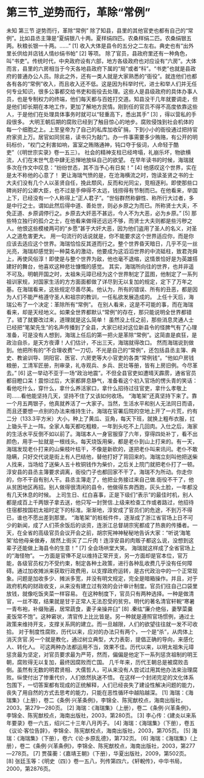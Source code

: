 # 第三节_逆势而行，革除“常例”

未知
第三节
逆势而行，革除“常例”
除了知县，县里的其他官吏也都有自己的“常例”。比如县丞主簿是“夏绢银八十两。夏样绢四匹。农桑样绢二匹。农桑绢银五两。秋粮长银一十两。……”
[1]
收入大体是县令的五分之二左右。典史也有“出外里长供给并店钱人情纱绢书帕”
[2]
等项。
除了官员，县政府里还有一种角色，叫“书吏”。传统时代，中央政府设有六部，地方各级政府也对应设有“六房”。大体而言，县里的六房相当于今天各地县政府下属的“局”或者“科”。“书吏”也就是县政府的普通办公人员。除此之外，还有一类人就是大家熟悉的“衙役”。就连他们也都各有各的“常例”收入，而且收入还不低。这是因为科举时代，进士和举人们并无任何专业知识，很多公事都交给书吏和衙役去处理。这些人是县级政府的具体办事人员，也是专制权力的终端，他们每天都与百姓打交道。知县没干几年就要调走，但是他们却长期在本地工作，更加了解地方民情。刚到任的官员不得不高度依靠这些人，于是他们在处理具体事务时就可以“轻重高下，悉出其手”
[3]
，得以营私的手段很多。
大明王朝后期的腐败已经到了触目惊心的地步。腐败侵蚀到社会机体的每一个细胞之上。上至皇帝为了自己的私库加收矿捐，下到小小的衙役通过把持官府家资上万。居官如同贸易，读书只为敲门。办一件事需要多少贿赂，有公开的明码标价，“权门之利害如响，富室之贿赂通神，钝口夺于佞词，人命轻于酷吏”（《明世宗实录》卷一五三）。
社会的精神支柱已经垮塌，礼崩乐坏，物欲横流，人们在末世气息中肆无忌惮地放纵自己的欲望。
在早年读书的时候，海瑞就多次在作文中叹息：“纷纷世态，其不当予心有日矣！”
[4]
他感叹这个世界，实在是太不称他的心意了！
更让海瑞气愤的是，在沧海横流之时，饱读圣贤之书的士大夫们没有几个人以圣贤自任，挽此颓风，反而和光同尘，竞相逐利。即使那些口碑尚好的公卿大臣，也不过是手伸得不太远，钱捞得有节制而已。在他看来，举国上下，已经没有一个人称得上“正人君子”。“世俗群然称僻性、称所行大过者，多是中行之士。谓如此然后得中道、善处世，则必乡原之为而已。所称贤士大夫，不免正道、乡原调停行之。乡原去大奸恶不甚远，今人不为大恶，必为乡原。”
[5]
那些特立独行的孤介之士，在他看来做得还远远不够，而贤士大夫则都是些污秽之人。他恨这些模棱两可的“乡愿”甚于大奸大恶，因为他们盗用了圣人的名义，对圣人之道危害更大。
用一句流行的话说就是，你不能要求这个世界适应你，而是你应该去适应这个世界。海瑞恰恰反其道而行之。整个世界昏天暗日，几乎不见一丝光亮，海瑞却感觉到一种莫名的激动，他要成为这滔滔世界的中流砥柱，致君尧舜上，再使风俗淳！即使是与整个世界为敌，他也毫不退缩，这情景恰好是为英雄搭建好的舞台，他喜欢这种悲壮慷慨的感觉。
其实，海瑞所向往的世界，也并非遥不可及。明朝开国之时，太祖朱元璋已经为这个世界制定了蓝图，他制定了一系列祖训家规，对国家生活的方方面面都做了详尽到无以复加的规定，定下了万年之基。在海瑞看来，这些规定尽善尽美。他认为，所有的错误、所有的丑恶，都是因为人们不能严格遵守圣人和祖宗的教训，一任私欲发展造成的。
上任十天后，海瑞公布了一个决定：革除所有“常例”。
在别人看来，这是不可能的事，而在海瑞看来，却是天经地义。如果全世界都默认“常例”的存在，那只能说明全世界都错了。错了就要改过来，道理就是这么简单！
虽然没上任之前，那些消息灵通人士已经把“笔架先生”的名声传播到了全县，大家已经对这位新县令的怪脾气有了心理准备，可是没有人想到，海瑞上任后的第一把火是革除“常例”。这简直是疯狂，是政治自杀，是天方夜谭！人们估计，不出三天，海瑞就得改口。
然而海瑞说到做到。他把所有的“不合理收费”一刀切，不光是自己的“常例”，还包括县丞主簿、典史、教谕训导、阴阳官、医官、六房吏等大小官吏的各类“常例钱”。“他如户房钱粮册，工清军匠册，刑审录，礼寺观兵、乡兵、民壮等册，皆有上房旧例。今尽革去。”
[6]
这一举动不亚于一场“政治地震”。不但全县官吏如遭晴天霹雳，通省官员都目瞪口呆！震惊过后，大家都屏息静气，准备看这个初入官场的愣头青的笑话：看他吃什么，穿什么，拿什么养活家口，拿什么招待过往官吏，拿什么孝敬上司……看他能坚持几天，坚持不住了又该如何收场。
“海笔架”还真坚持下来了。靠一个月五两银子，他真就养活了一大家子。当然，生活水平和别人无法同日而语，而且还要想一点别的办法来维持生计。海瑞在官署后院的空地上开了一片荒，约有二分（133.3平方米）大小，种上了黄瓜、豆角，每天下班，就换上粗布衣服，扛上锄头干上一阵。全家人每天都吃粗粮，一年到头吃不上几回肉。入仕之后，海家的生活水平反倒不如以前了。海瑞本人一身官服穿了六年，穿得四处补丁，看不出颜色，用手一扯就是一根线头。每天烧饭用柴，都是老仆到山上打来的。有一天，海瑞发现老仆打来的山柴枝叶枯干，不像是新砍的，遂把老仆叫来讯问。老仆不敢隐瞒，只好交代说是街上有人巴结他，替他打好了背回来的。海瑞立刻叫他把送柴人找来，当场给了送柴人五十枚铜钱作为柴价，之后关上院门就把老仆打了一顿。
淳安县的县丞主簿要求调离，衙役门子也都回家不干了。海瑞不为所动。你走你的，你不干自有别人干。县丞主簿走了，他把业务接过来自己做.衙役不干了，他从贫困地区再招。别人做得很清闲的县令，他做得东奔西跑，灰头土脸，一年都没有几天休息的时候。
上司生日、红白喜事，正是下级们“表示”的最佳时机，别人都是成百上千两银子拿去送，他只写一封贺信.上级来检查工作或者路过，他招待住宿都按国初太祖时定下的标准。渐渐地，淳安成了官员们的危途，不到万不得已，谁也不愿出差到那里。
“海笔架”的桩桩件件，逐渐成了浙江省官场上日不可少的新闻，成了人们茶余饭后的谈资，连浙江总督胡宗宪都成了热衷的传播者。一天，在全省的高级官员会议开会之前，胡宗宪神神秘秘地告诉大家：“听说‘海笔架’给他母亲做寿，居然上街买了二斤肉！连淳安县的肉贩子都这么说，没想到这辈子还能做上海县令的生意！”
[7]
全会场哄堂大笑。
海瑞就这样成了全省官场上的“海怪物”。
一方面是官俸不足以维持正常开支，另一方面却是官本位，官万能，各级官员权力不受约束，制定各种土政策，进行各种乱收费几乎没有任何障碍。通过加收摊派来获取行政费用，以支撑政府运转，是古代政治中的一个正常现象。问题是加收多少、摊派多宽，并没有明文规定，完全是暗箱操作。并且，对于政府机构的财政收支，从来没有建立过有效的会计审计制度。官员们往自己口袋里放钱，就像吃饭夹菜一样容易。
在这种制度下，官员只有两种选择。一种是做清官，一丝不取，结果就是甘于正常人无法忍受的贫穷。明代的著名清官轩輗“寒暑一青布袍，补缀殆遍，居常蔬食，妻子亲操井臼”
[8]
.秦纮“廉介绝俗，妻孥菜羹麦饭常不饱”。这种窘状，清官传上比比皆是。另一种就是遵照官场惯例，通过土政策来维持开支，支撑关系网的建立。而一旦越限，人们的欲望往往就一发不可收拾。
对于制度性腐败，历代以来，应对的办法只有两个，一个是“杀”，从肉体上消灭贪官.另一个就是教化，通过树立典型，大力表彰，提倡正确的导向，来感化人、转化人。
可这两种办法都运用不当，效果不佳。历代以来，以明太祖朱元璋惩贪最为坚定，对官员要求最为严苛，然而，偏偏是他定下一系列惩贪祖制的明王朝，腐败得无以复加，最终因腐败而亡国。
几千年来，历代王朝总是被腐败击倒。虽然有无数的明君贤相、大儒哲人，可从来没有人尝试过用其他办法来治理腐败。纵使付出了惨重代价，人们依然执迷不悟。
在这样一个封闭完足的文化体系包围下，一切答案都有现成的正统解释，人们已经丧失了建设性解决问题的能力，丧失了用自然的方式去思考的能力，只能在恶性循环中越陷越深。
[1]
海瑞：《海瑞集》（上册），卷二《条例·兴革条例》，李锦全、陈宪猷校点，海南出版社，2003，第279—280页。
[2]
海瑞：《海瑞集》（上册），卷二《条例·兴革条例》，李锦全、陈宪猷校点，海南出版社，2003，第280页。
[3]
李心传：《建炎以来系年要录》卷一六五，绍兴二十三年八月丙子。
[4]
海瑞：《海瑞集》（下册），卷五《议论·客位告辞》，李锦全、陈宪猷校点，海南出版社，2003，第705页。
[5]
海瑞：《海瑞集》（下册），卷六《论·乡原乱德》，第732页。
[6]
海瑞：《海瑞集》（上册），卷二《条例·兴革条例》，李锦全、陈宪猷校点，海南出版社，2003，第277—278页。
[7]
贾葆蘅：《嘉靖王朝》（下册），华夏出版社，2009，第502页。
[8]
张廷玉等：《明史（四）》卷一五八，列传第四六，《轩輗传》，中华书局，2000，第2876页。